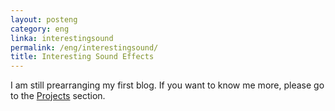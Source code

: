 ```yaml
---
layout: posteng
category: eng
linka: interestingsound
permalink: /eng/interestingsound/
title: Interesting Sound Effects
---
```


I am still prearranging my first blog. If you want to know me more, please go to the [Projects](/eng/projects/) section.